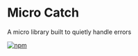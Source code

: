 # Micro Catch
A micro library built to quietly handle errors

[![npm](https://img.shields.io/npm/v/micro-catch.svg?style=flat-square)](https://www.npmjs.com/package/micro-catch)

